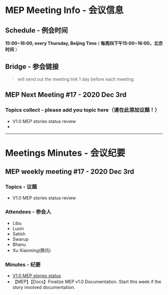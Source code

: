 # MEP Meeting Info - 会议信息

## Schedule - 例会时间
 **15:00~16:00, every Thursday, Beijing Time** 
( **每周四下午15:00~16:00，北京时间** ）

## Bridge - 参会链接
> will send out the meeting link 1 day before each meeting.


## MEP Next Meeting #17 - 2020 Dec 3rd

### Topics collect - please add you topic here（请在此添加议题！）
- V1.0 MEP stories status review
- 
---
# Meetings Minutes - 会议纪要
## MEP weekly meeting #17 - 2020 Dec 3rd

### Topics - 议题
- V1.0 MEP stories status review

### Attendees - 参会人
- Libu
- Luxin
- Satish
- Swarup
- Bhanu
- Xu Xiaoming(腾讯)

### Minutes - 纪要
- [V1.0 MEP stories status](https://gitee.com/edgegallery/community/blob/master/MEP%20PT/Release%20V1.0/MEP%20Sprint%20Plan.md)
- 【MEP】【Docs】Finalize MEP v1.0 Documentation. Start this week if the story involved documentation.